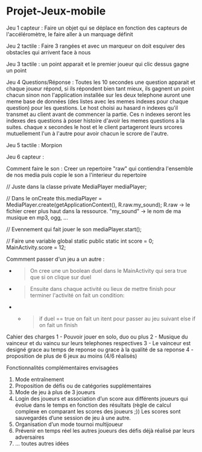 # Projet-Jeux-mobile

Jeu 1 capteur :
Faire un objet qui se déplace en fonction des capteurs de l'accéléromètre, le faire aller à un marquage définit

Jeu 2 tactile : 
Faire 3 rangées et avec un marqueur on doit esquiver des obstacles qui arrivent face à nous

Jeu 3 tactile : 
un point apparait et le premier joueur qui clic dessus gagne un point

Jeu 4 Questions/Réponse :
Toutes les 10 secondes une question apparait et chaque joueur répond, si ils répondent bien tant mieux, ils gagnent un point chacun sinon non
l'application installée sur les deux telephone auront une meme base de données (des listes avec les memes indexes pour chaque question) pour les questions. Le host choisi au hasard n indexes qu'il transmet au client avant de commencer la partie. Ces n indexes seront les indexes des questions à poser histoire d'avoir les memes questions a la suites.
chaque x secondes le host et le client partageront leurs srcores mutuellement l'un à l'autre pour avoir chacun le scrore de l'autre.

Jeu 5 tactile :
Morpion

Jeu 6 capteur : 

Comment faire le son :
Creer un repertoire "raw" qui contiendra l'ensemble de nos media puis copie le son a l'interieur du repertoire

// Juste dans la classe
private MediaPlayer mediaPlayer;

// Dans le onCreate
this.mediaPlayer = MediaPlayer.create(getApplicationContext(), R.raw.my_sound);
R.raw -> le fichier creer plus haut dans la ressource.
"my_sound" -> le nom de ma musique en mp3, ogg, ...

// Evennement qui fait jouer le son
mediaPlayer.start();

// Faire une variable global static
public static int score = 0;
MainActivity.score = 12;

Commment passer d'un jeu a un autre : 
- > On cree une un boolean duel dans le MainActivity qui sera true que si on clique sur duel 
- > Ensuite dans chaque activité ou lieux de mettre finish pour terminer l'activité on fait un condition: 
- - > if duel == true on fait un itent pour passer au jeu suivant else if on fait un finish


Cahier des charges
1 - Pouvoir jouer en solo, duo ou plus
2 - Musique du vainceur et du vaincu sur leurs telephones respectives
3 - Le vainceur est designé grace au temps de reponse ou grace à la qualité de sa reponse
4 - proposition de plus de 6 jeux au moins (4/6 réalisés)

Fonctionnalités complémentaires envisagées
1. Mode entraînement
2. Proposition de défis ou de catégories supplémentaires
3. Mode de jeu à plus de 3 joueurs
4. Login des joueurs et association d’un score aux différents joueurs qui évolue dans le
temps en fonction des résultats (règle de calcul complexe en comparant les scores
des joueurs ;)) Les scores sont sauvegardés d’une session de jeu à une autre.
5. Organisation d’un mode tournoi multijoueur
6. Prévenir en temps réel les autres joueurs des défis déjà réalisé par leurs adversaires
7. ... toutes autres idées
